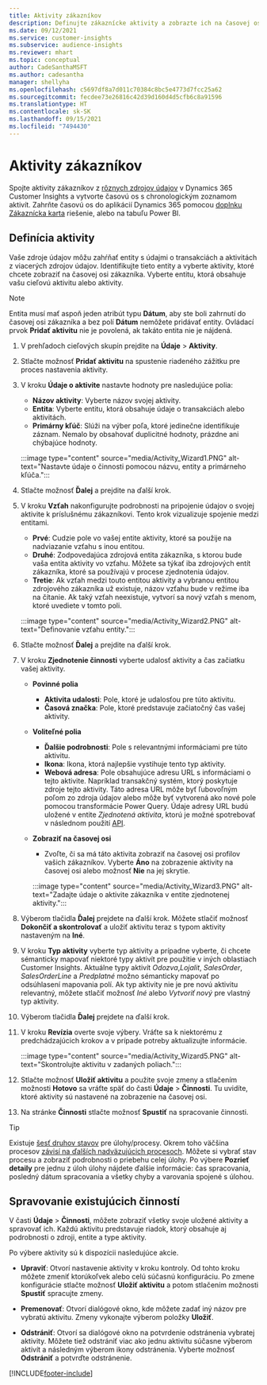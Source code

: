 ```yaml
---
title: Aktivity zákazníkov
description: Definujte zákaznícke aktivity a zobrazte ich na časovej osi v zákazníckych profiloch.
ms.date: 09/12/2021
ms.service: customer-insights
ms.subservice: audience-insights
ms.reviewer: mhart
ms.topic: conceptual
author: CadeSanthaMSFT
ms.author: cadesantha
manager: shellyha
ms.openlocfilehash: c5697df8a7d011c70384c8bc5e4773d7fcc25a62
ms.sourcegitcommit: fecdee73e26816c42d39d160d4d5cfb6c8a91596
ms.translationtype: HT
ms.contentlocale: sk-SK
ms.lasthandoff: 09/15/2021
ms.locfileid: "7494430"
---
```

# <a name="customer-activities"></a>Aktivity zákazníkov

Spojte aktivity zákazníkov z [rôznych zdrojov údajov](data-sources.md) v Dynamics 365 Customer Insights a vytvorte časovú os s chronologickým zoznamom aktivít. Zahrňte časovú os do aplikácií Dynamics 365 pomocou [doplnku Zákaznícka karta](customer-card-add-in.md) riešenie, alebo na tabuľu Power BI.

## <a name="define-an-activity"></a>Definícia aktivity

Vaše zdroje údajov môžu zahŕňať entity s údajmi o transakciách a aktivitách z viacerých zdrojov údajov. Identifikujte tieto entity a vyberte aktivity, ktoré chcete zobraziť na časovej osi zákazníka. Vyberte entitu, ktorá obsahuje vašu cieľovú aktivitu alebo aktivity.

> [!NOTE]
> Entita musí mať aspoň jeden atribút typu **Dátum**, aby ste boli zahrnutí do časovej osi zákazníka a bez polí **Dátum** nemôžete pridávať entity. Ovládací prvok **Pridať aktivitu** nie je povolená, ak takáto entita nie je nájdená.

1. V prehľadoch cieľových skupín prejdite na **Údaje** > **Aktivity**.

1. Stlačte možnosť **Pridať aktivitu** na spustenie riadeného zážitku pre proces nastavenia aktivity.

1. V kroku **Údaje o aktivite** nastavte hodnoty pre nasledujúce polia:

   - **Názov aktivity**: Vyberte názov svojej aktivity.
   - **Entita**: Vyberte entitu, ktorá obsahuje údaje o transakciách alebo aktivitách.
   - **Primárny kľúč**: Slúži na výber poľa, ktoré jedinečne identifikuje záznam. Nemalo by obsahovať duplicitné hodnoty, prázdne ani chýbajúce hodnoty.

   :::image type="content" source="media/Activity_Wizard1.PNG" alt-text="Nastavte údaje o činnosti pomocou názvu, entity a primárneho kľúča.":::

1. Stlačte možnosť **Ďalej** a prejdite na ďalší krok.

1. V kroku **Vzťah** nakonfigurujte podrobnosti na pripojenie údajov o svojej aktivite k príslušnému zákazníkovi. Tento krok vizualizuje spojenie medzi entitami.  

   - **Prvé**: Cudzie pole vo vašej entite aktivity, ktoré sa použije na nadviazanie vzťahu s inou entitou.
   - **Druhé**: Zodpovedajúca zdrojová entita zákazníka, s ktorou bude vaša entita aktivity vo vzťahu. Môžete sa týkať iba zdrojových entít zákazníka, ktoré sa používajú v procese zjednotenia údajov.
   - **Tretie**: Ak vzťah medzi touto entitou aktivity a vybranou entitou zdrojového zákazníka už existuje, názov vzťahu bude v režime iba na čítanie. Ak taký vzťah neexistuje, vytvorí sa nový vzťah s menom, ktoré uvediete v tomto poli.

   :::image type="content" source="media/Activity_Wizard2.PNG" alt-text="Definovanie vzťahu entity.":::

1. Stlačte možnosť **Ďalej** a prejdite na ďalší krok. 

1. V kroku **Zjednotenie činnosti** vyberte udalosť aktivity a čas začiatku vašej aktivity. 
   - **Povinné polia**
      - **Aktivita udalosti**: Pole, ktoré je udalosťou pre túto aktivitu.
      - **Časová značka**: Pole, ktoré predstavuje začiatočný čas vašej aktivity.

   - **Voliteľné polia**
      - **Ďalšie podrobnosti**: Pole s relevantnými informáciami pre túto aktivitu.
      - **Ikona**: Ikona, ktorá najlepšie vystihuje tento typ aktivity.
      - **Webová adresa**: Pole obsahujúce adresu URL s informáciami o tejto aktivite. Napríklad transakčný systém, ktorý poskytuje zdroje tejto aktivity. Táto adresa URL môže byť ľubovoľným poľom zo zdroja údajov alebo môže byť vytvorená ako nové pole pomocou transformácie Power Query. Údaje adresy URL budú uložené v entite *Zjednotená aktivita*, ktorú je možné spotrebovať v následnom použití [API](apis.md).

   - **Zobraziť na časovej osi**
      - Zvoľte, či sa má táto aktivita zobraziť na časovej osi profilov vašich zákazníkov. Vyberte **Áno** na zobrazenie aktivity na časovej osi alebo možnosť **Nie** na jej skrytie.

      :::image type="content" source="media/Activity_Wizard3.PNG" alt-text="Zadajte údaje o aktivite zákazníka v entite zjednotenej aktivity.":::

1. Výberom tlačidla **Ďalej** prejdete na ďalší krok. Môžete stlačiť možnosť **Dokončiť a skontrolovať** a uložiť aktivitu teraz s typom aktivity nastaveným na **Iné**. 

1. V kroku **Typ aktivity** vyberte typ aktivity a prípadne vyberte, či chcete sémanticky mapovať niektoré typy aktivít pre použitie v iných oblastiach Customer Insights. Aktuálne typy aktivít *Odozva*,*Lojalit*, *SalesOrder*, *SalesOrderLine* a *Predplatné* možno sémanticky mapovať po odsúhlasení mapovania polí. Ak typ aktivity nie je pre novú aktivitu relevantný, môžete stlačiť možnosť *Iné* alebo *Vytvoriť nový* pre vlastný typ aktivity.

1. Výberom tlačidla **Ďalej** prejdete na ďalší krok. 

1. V kroku **Revízia** overte svoje výbery. Vráťte sa k niektorému z predchádzajúcich krokov a v prípade potreby aktualizujte informácie.

   :::image type="content" source="media/Activity_Wizard5.PNG" alt-text="Skontrolujte aktivitu v zadaných poliach.":::
   
1. Stlačte možnosť **Uložiť aktivitu** a použite svoje zmeny a stlačením možnosti **Hotovo** sa vráťte späť do časti **Údaje** > **Činnosti**. Tu uvidíte, ktoré aktivity sú nastavené na zobrazenie na časovej osi. 

1. Na stránke **Činnosti** stlačte možnosť **Spustiť** na spracovanie činnosti. 

> [!TIP]
> Existuje [šesť druhov stavov](system.md#status-types) pre úlohy/procesy. Okrem toho väčšina procesov [závisí na ďalších nadväzujúcich procesoch](system.md#refresh-policies). Môžete si vybrať stav procesu a zobraziť podrobnosti o priebehu celej úlohy. Po výbere **Pozrieť detaily** pre jednu z úloh úlohy nájdete ďalšie informácie: čas spracovania, posledný dátum spracovania a všetky chyby a varovania spojené s úlohou.


## <a name="manage-existing-activities"></a>Spravovanie existujúcich činností

V časti **Údaje** > **Činnosti**, môžete zobraziť všetky svoje uložené aktivity a spravovať ich. Každú aktivitu predstavuje riadok, ktorý obsahuje aj podrobnosti o zdroji, entite a type aktivity.

Po výbere aktivity sú k dispozícii nasledujúce akcie. 

- **Upraviť**: Otvorí nastavenie aktivity v kroku kontroly. Od tohto kroku môžete zmeniť ktorúkoľvek alebo celú súčasnú konfiguráciu. Po zmene konfigurácie stlačte možnosť **Uložiť aktivitu** a potom stlačením možnosti **Spustiť** spracujte zmeny.

- **Premenovať**: Otvorí dialógové okno, kde môžete zadať iný názov pre vybratú aktivitu. Zmeny vykonajte výberom položky **Uložiť**.

- **Odstrániť**: Otvorí sa dialógové okno na potvrdenie odstránenia vybratej aktivity. Môžete tiež odstrániť viac ako jednu aktivitu súčasne výberom aktivít a následným výberom ikony odstránenia. Vyberte možnosť **Odstrániť** a potvrďte odstránenie.

[!INCLUDE[footer-include](../includes/footer-banner.md)]
